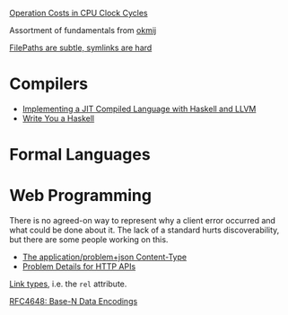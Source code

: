 [Operation Costs in CPU Clock Cycles](http://ithare.com/infographics-operation-costs-in-cpu-clock-cycles/)

Assortment of fundamentals from [okmij](http://okmij.org/ftp/Computation/Computation.html)

[FilePaths are subtle, symlinks are hard](http://neilmitchell.blogspot.co.uk/2015/10/filepaths-are-subtle-symlinks-are-hard.html)

# Compilers

  * [Implementing a JIT Compiled Language with Haskell and LLVM](http://www.stephendiehl.com/llvm/)
  * [Write You a Haskell](http://dev.stephendiehl.com/fun/index.html)

# Formal Languages

# Web Programming

There is no agreed-on way to represent why a client error occurred and what could be done about it.
The lack of a standard hurts discoverability, but there are some people working on this.
  * [The application/problem+json Content-Type](https://knpuniversity.com/screencast/rest/application-problem)
  * [Problem Details for HTTP APIs](https://tools.ietf.org/html/draft-nottingham-http-problem-07)

[Link types](https://developer.mozilla.org/en-US/docs/Web/HTML/Link_types), i.e. the `rel` attribute.

[RFC4648: Base-N Data Encodings](https://tools.ietf.org/html/rfc4648)